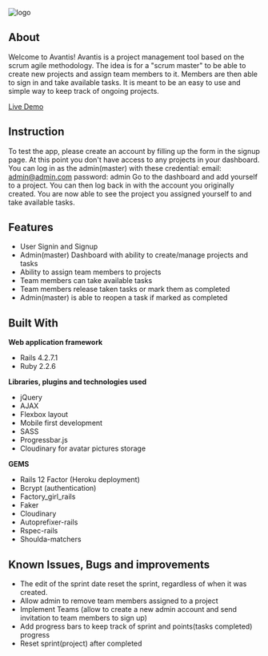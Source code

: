 ![logo](http://res.cloudinary.com/dt9ppmca8/image/upload/v1489106714/avantis-logo_qodw0l.png)

## About

Welcome to Avantis!
Avantis is a project management tool based on the scrum agile methodology. The idea is for a "scrum master" to be able to create new projects and assign team members to it. Members are then able to sign in and take available tasks. It is meant to be an easy to use and simple way to keep track of ongoing projects.

[Live Demo](https://avantis-app.herokuapp.com/)

## Instruction

To test the app, please create an account by filling up the form in the signup page.
At this point you don't have access to any projects in your dashboard.
You can log in as the admin(master) with these credential:
email: admin@admin.com
password: admin
Go to the dashboard and add yourself to a project. You can then log back in with the account you originally created. You are now able to see the project you assigned yourself to and take available tasks.

## Features

* User Signin and Signup
* Admin(master) Dashboard with ability to create/manage projects and tasks
* Ability to assign team members to projects
* Team members can take available tasks
* Team members release taken tasks or mark them as completed
* Admin(master) is able to reopen a task if marked as completed  

## Built With

**Web application framework**

* Rails 4.2.7.1
* Ruby 2.2.6

**Libraries, plugins and technologies used**

* jQuery
* AJAX
* Flexbox layout
* Mobile first development
* SASS
* Progressbar.js
* Cloudinary for avatar pictures storage

**GEMS**

* Rails 12 Factor (Heroku deployment)
* Bcrypt (authentication)
* Factory_girl_rails
* Faker
* Cloudinary
* Autoprefixer-rails
* Rspec-rails
* Shoulda-matchers

## Known Issues, Bugs and improvements

* The edit of the sprint date reset the sprint, regardless of when it was created.
* Allow admin to remove team members assigned to a project
* Implement Teams (allow to create a new admin account and send invitation to team members to sign up)
* Add progress bars to keep track of sprint and points(tasks completed) progress
* Reset sprint(project) after completed

